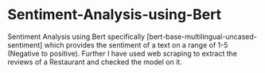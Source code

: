 # Sentiment-Analysis-using-Bert

Sentiment Analysis using Bert specifically [bert-base-multilingual-uncased-sentiment] which provides the sentiment of a text on a range of 1-5 (Negative to positive). Further I have used web scraping to extract the reviews of a Restaurant and checked the model on it.
